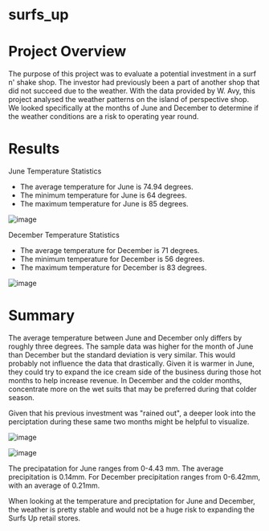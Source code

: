 # surfs_up

# Project Overview

The purpose of this project was to evaluate a potential investment in a surf n' shake shop. The investor had previously been a part of another shop that did not succeed due to the weather. With the data provided by W. Avy, this project analysed the weather patterns on the island of perspective shop. We looked specifically at the months of June and December to determine if the weather conditions are a risk to operating year round.

# Results

June Temperature Statistics

- The average temperature for June is 74.94 degrees.
- The minimum temperature for June is 64 degrees.
- The maximum temperature for June is 85 degrees.

![image](https://user-images.githubusercontent.com/88061345/135722917-f6708966-2308-4cab-a991-c537fcd5553f.png)

 

December Temperature Statistics

- The average temperature for December is 71 degrees.
- The minimum temperature for December is 56 degrees.
- The maximum temperature for December is 83 degrees.

 ![image](https://user-images.githubusercontent.com/88061345/135722924-2d37a31b-5ffe-44f8-91c2-15b0f223d35a.png)


# Summary

The average temperature between June and December only differs by roughly three degrees. The sample data was higher for the month of June than December but the standard deviation is very similar. This would probably not influence the data that drastically. Given it is warmer in June, they could try to expand the ice cream side of the business during those hot months to help increase revenue. In December and the colder months, concentrate more on the wet suits that may be preferred during that colder season. 

Given that his previous investment was "rained out", a deeper look into the perciptation during these same two months might be helpful to visualize.


![image](https://user-images.githubusercontent.com/88061345/135722934-596ca605-93ea-4e16-9a98-15e76a9132e8.png)


![image](https://user-images.githubusercontent.com/88061345/135722939-006e259b-5048-4e55-a93b-68a1c02268fd.png)

 
 The precipatation for June ranges from 0-4.43 mm. The average precipitation is 0.14mm. For December precipitation ranges from 0-6.42mm, with an average of 0.21mm. 
 
 
 When looking at the temperature and preciptation for June and December, the weather is pretty stable and would not be a huge risk to expanding the Surfs Up retail stores.


 





